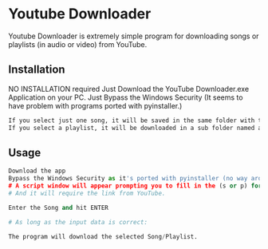 # Youtube Downloader

Youtube Downloader is extremely simple program for downloading songs or playlists (in audio or video) from YouTube.

## Installation
NO INSTALLATION required Just Download the YouTube Downloader.exe Application on your PC. 
Just Bypass the Windows Security (It seems to have problem with programs ported with pyinstaller.)

```bash
If you select just one song, it will be saved in the same folder with the application.
If you select a playlist, it will be downloaded in a sub folder named after the playlist.
```

## Usage

```python
Download the app
Bypass the Windows Security as it's ported with pyinstaller (no way around it)
# A script window will appear prompting you to fill in the (s or p) for just A SONG or PLAYLIST and (a or v) for AUDIO or VIDEO.
# And it will require the link from YouTube. 

Enter the Song and hit ENTER

# As long as the input data is correct:

The program will download the selected Song/Playlist. 
```
